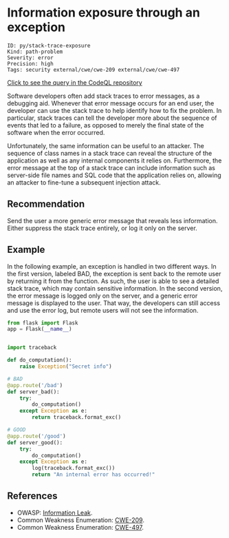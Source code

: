 # Information exposure through an exception

```
ID: py/stack-trace-exposure
Kind: path-problem
Severity: error
Precision: high
Tags: security external/cwe/cwe-209 external/cwe/cwe-497

```
[Click to see the query in the CodeQL repository](https://github.com/github/codeql/tree/main/python/ql/src/Security/CWE-209/StackTraceExposure.ql)

Software developers often add stack traces to error messages, as a debugging aid. Whenever that error message occurs for an end user, the developer can use the stack trace to help identify how to fix the problem. In particular, stack traces can tell the developer more about the sequence of events that led to a failure, as opposed to merely the final state of the software when the error occurred.

Unfortunately, the same information can be useful to an attacker. The sequence of class names in a stack trace can reveal the structure of the application as well as any internal components it relies on. Furthermore, the error message at the top of a stack trace can include information such as server-side file names and SQL code that the application relies on, allowing an attacker to fine-tune a subsequent injection attack.


## Recommendation
Send the user a more generic error message that reveals less information. Either suppress the stack trace entirely, or log it only on the server.


## Example
In the following example, an exception is handled in two different ways. In the first version, labeled BAD, the exception is sent back to the remote user by returning it from the function. As such, the user is able to see a detailed stack trace, which may contain sensitive information. In the second version, the error message is logged only on the server, and a generic error message is displayed to the user. That way, the developers can still access and use the error log, but remote users will not see the information.


```python
from flask import Flask
app = Flask(__name__)


import traceback

def do_computation():
    raise Exception("Secret info")

# BAD
@app.route('/bad')
def server_bad():
    try:
        do_computation()
    except Exception as e:
        return traceback.format_exc()

# GOOD
@app.route('/good')
def server_good():
    try:
        do_computation()
    except Exception as e:
        log(traceback.format_exc())
        return "An internal error has occurred!"

```

## References
* OWASP: [Information Leak](https://www.owasp.org/index.php/Information_Leak_(information_disclosure)).
* Common Weakness Enumeration: [CWE-209](https://cwe.mitre.org/data/definitions/209.html).
* Common Weakness Enumeration: [CWE-497](https://cwe.mitre.org/data/definitions/497.html).
